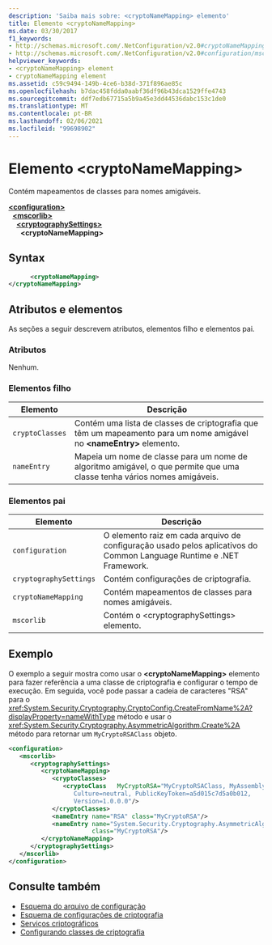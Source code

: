 ```yaml
---
description: 'Saiba mais sobre: <cryptoNameMapping> elemento'
title: Elemento <cryptoNameMapping>
ms.date: 03/30/2017
f1_keywords:
- http://schemas.microsoft.com/.NetConfiguration/v2.0#cryptoNameMapping
- http://schemas.microsoft.com/.NetConfiguration/v2.0#configuration/mscorlib/cryptographySettings/cryptoNameMapping
helpviewer_keywords:
- <cryptoNameMapping> element
- cryptoNameMapping element
ms.assetid: c59c9494-149b-4ce6-b38d-371f896ae85c
ms.openlocfilehash: b7dac458fdda0aabf36df96b43dca1529ffe4743
ms.sourcegitcommit: ddf7edb67715a5b9a45e3dd44536dabc153c1de0
ms.translationtype: MT
ms.contentlocale: pt-BR
ms.lasthandoff: 02/06/2021
ms.locfileid: "99698902"
---
```

# <a name="cryptonamemapping-element"></a>Elemento \<cryptoNameMapping>

Contém mapeamentos de classes para nomes amigáveis.  

[**\<configuration>**](../configuration-element.md)\
&nbsp;&nbsp;[**\<mscorlib>**](mscorlib-element-for-cryptography-settings.md)\
&nbsp;&nbsp;&nbsp;&nbsp;[**\<cryptographySettings>**](cryptographysettings-element.md)\
&nbsp;&nbsp;&nbsp;&nbsp;&nbsp;&nbsp;**\<cryptoNameMapping>**

## <a name="syntax"></a>Syntax  
  
```xml  
      <cryptoNameMapping>
</cryptoNameMapping>  
```  
  
## <a name="attributes-and-elements"></a>Atributos e elementos  

 As seções a seguir descrevem atributos, elementos filho e elementos pai.  
  
### <a name="attributes"></a>Atributos  

 Nenhum.  
  
### <a name="child-elements"></a>Elementos filho  
  
|Elemento|Descrição|  
|-------------|-----------------|  
|`cryptoClasses`|Contém uma lista de classes de criptografia que têm um mapeamento para um nome amigável no **\<nameEntry>** elemento.|  
|`nameEntry`|Mapeia um nome de classe para um nome de algoritmo amigável, o que permite que uma classe tenha vários nomes amigáveis.|  
  
### <a name="parent-elements"></a>Elementos pai  
  
|Elemento|Descrição|  
|-------------|-----------------|  
|`configuration`|O elemento raiz em cada arquivo de configuração usado pelos aplicativos do Common Language Runtime e .NET Framework.|  
|`cryptographySettings`|Contém configurações de criptografia.|  
|`cryptoNameMapping`|Contém mapeamentos de classes para nomes amigáveis.|  
|`mscorlib`|Contém o \<cryptographySettings> elemento.|  
  
## <a name="example"></a>Exemplo  

 O exemplo a seguir mostra como usar o **\<cryptoNameMapping>** elemento para fazer referência a uma classe de criptografia e configurar o tempo de execução. Em seguida, você pode passar a cadeia de caracteres "RSA" para o <xref:System.Security.Cryptography.CryptoConfig.CreateFromName%2A?displayProperty=nameWithType> método e usar o <xref:System.Security.Cryptography.AsymmetricAlgorithm.Create%2A> método para retornar um `MyCryptoRSAClass` objeto.  
  
```xml  
<configuration>  
   <mscorlib>  
      <cryptographySettings>  
         <cryptoNameMapping>  
            <cryptoClasses>  
               <cryptoClass   MyCryptoRSA="MyCryptoRSAClass, MyAssembly  
                  Culture=neutral, PublicKeyToken=a5d015c7d5a0b012,  
                  Version=1.0.0.0"/>  
            </cryptoClasses>  
            <nameEntry name="RSA" class="MyCryptoRSA"/>  
            <nameEntry name="System.Security.Cryptography.AsymmetricAlgorithm"  
                       class="MyCryptoRSA"/>  
         </cryptoNameMapping>  
      </cryptographySettings>  
   </mscorlib>  
</configuration>  
```  
  
## <a name="see-also"></a>Consulte também

- [Esquema do arquivo de configuração](../index.md)
- [Esquema de configurações de criptografia](index.md)
- [Serviços criptográficos](../../../../standard/security/cryptographic-services.md)
- [Configurando classes de criptografia](../../configure-cryptography-classes.md)
